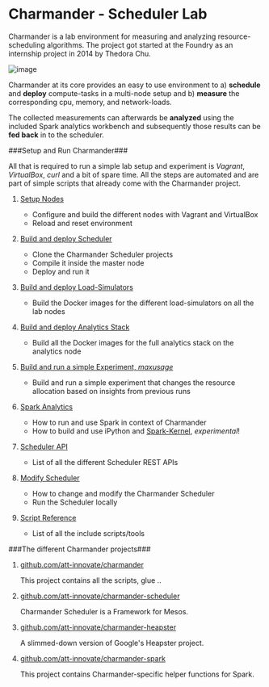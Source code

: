 Charmander - Scheduler Lab
==========================

Charmander is a lab environment for measuring and analyzing resource-scheduling algorithms.
The project got started at the Foundry as an internship project in 2014 by Thedora Chu.

![image](https://github.com/att-innovate/charmander/blob/master/docs/assets/CharmanderSchedulerLab.png?raw=true)

Charmander at its core provides an easy to use environment to a) **schedule** and **deploy** compute-tasks in a multi-node setup
and b) **measure** the corresponding cpu, memory, and network-loads.

The collected measurements can afterwards be **analyzed** using the included Spark analytics workbench and subsequently
those results can be **fed back** in to the scheduler.



###Setup and Run Charmander###

All that is required to run a simple lab setup and experiment is _Vagrant_, _VirtualBox_, _curl_ and a bit of spare time.
All the steps are automated and are part of simple scripts that already come with the Charmander project.

1. [Setup Nodes][5]

    - Configure and build the different nodes with Vagrant and VirtualBox
    - Reload and reset environment

2. [Build and deploy Scheduler][5]

    - Clone the Charmander Scheduler projects
    - Compile it inside the master node
    - Deploy and run it

3. [Build and deploy Load-Simulators][5]

    - Build the Docker images for the different load-simulators on all the lab nodes

4. [Build and deploy Analytics Stack][5]

    - Build all the Docker images for the full analytics stack on the analytics node

5. [Build and run a simple Experiment, _maxusage_][5]

    - Build and run a simple experiment that changes the resource allocation based on insights from previous runs

6. [Spark Analytics][5]

    - How to run and use Spark in context of Charmander
    - How to build and use iPython and [Spark-Kernel][5], _experimental_!

7. [Scheduler API][5]

    - List of all the different Scheduler REST APIs

8. [Modify Scheduler][5]

    - How to change and modify the Charmander Scheduler
    - Run the Scheduler locally

9. [Script Reference][5]

    - List of all the include scripts/tools



###The different Charmander projects###


1. [github.com/att-innovate/charmander][1]

    This project contains all the scripts, glue ..


2. [github.com/att-innovate/charmander-scheduler][2]

    Charmander Scheduler is a Framework for Mesos.


3. [github.com/att-innovate/charmander-heapster][3]

    A slimmed-down version of Google's Heapster project.


4. [github.com/att-innovate/charmander-spark][4]

    This project contains Charmander-specific helper functions for Spark.



[1]: https://github.com/att-innovate/charmander
[2]: https://github.com/att-innovate/charmander-scheduler
[3]: https://github.com/att-innovate/charmander-heapster
[4]: https://github.com/att-innovate/charmander-spark
[5]: https://github.com/att-innovate/charmander/blob/master/docs/SETUPNODES.md
